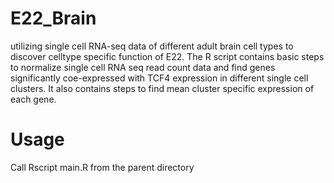 # E22_Brain
utilizing single cell RNA-seq data of different adult brain cell types to discover celltype specific function of E22.
The R script contains basic steps to normalize single cell RNA seq read count data and find genes significantly coe-expressed with TCF4 expression in different single cell clusters. It also contains steps to find mean cluster specific expression of each gene.

# Usage
Call Rscript main.R from the parent directory
